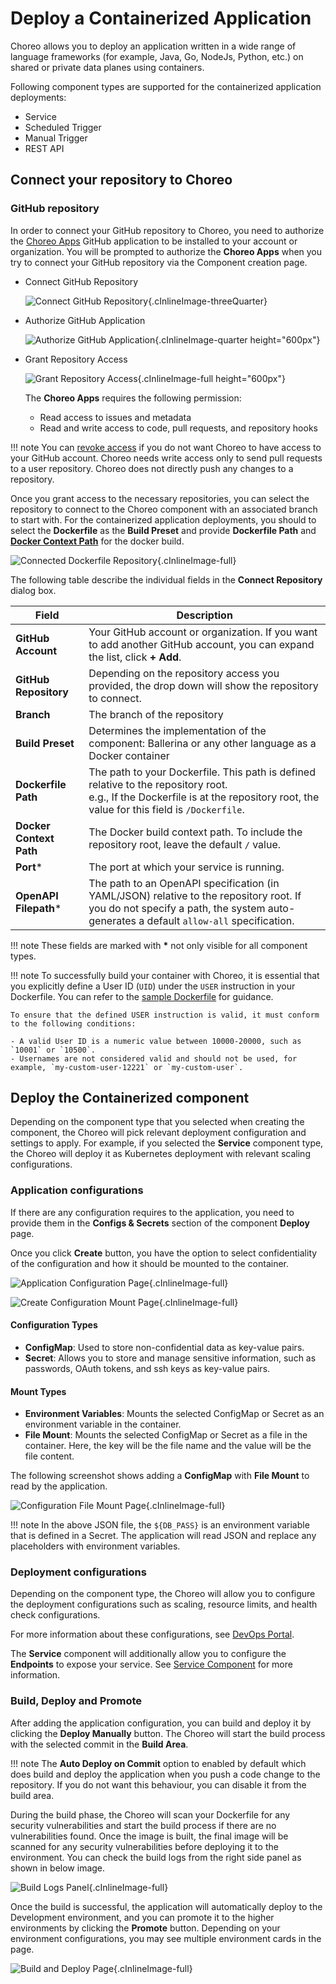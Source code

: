 # Deploy a Containerized Application 

Choreo allows you to deploy an application written in a wide range of language frameworks (for example, Java, Go, NodeJs, Python, etc.) on shared or private data planes using containers.

Following component types are supported for the containerized application deployments:

- Service
- Scheduled Trigger
- Manual Trigger
- REST API

## Connect your repository to Choreo

### GitHub repository

In order to connect your GitHub repository to Choreo, you need to authorize the [Choreo Apps](https://github.com/marketplace/choreo-apps) GitHub application to be installed to your account or organization. 
You will be prompted to authorize the **Choreo Apps** when you try to connect your GitHub repository via the Component creation page.

* Connect GitHub Repository
    
    ![Connect GitHub Repository](../assets/img/deploy/shared/create-component-authz-github-page.png){.cInlineImage-threeQuarter}

* Authorize GitHub Application
    
    ![Authorize GitHub Application](../assets/img/deploy/shared/authz-choreo-github-app.png){.cInlineImage-quarter height="600px"}

* Grant Repository Access

    ![Grant Repository Access](../assets/img/deploy/shared/github-repo-access.png){.cInlineImage-full height="600px"}


    The **Choreo Apps** requires the following permission:
    
    - Read access to issues and metadata
    - Read and write access to code, pull requests, and repository hooks

!!! note
    You can [revoke access](https://docs.github.com/en/authentication/keeping-your-account-and-data-secure/reviewing-your-authorized-integrations#reviewing-your-authorized-github-apps) if you do not want Choreo to have access to your GitHub account. Choreo needs write access only to send pull requests to a user repository. Choreo does not directly push any changes to a repository.

Once you grant access to the necessary repositories, you can select the repository to connect to the Choreo component with an associated branch to start with.
For the containerized application deployments, you should to select the **Dockerfile** as the **Build Preset** and provide **Dockerfile Path** and [**Docker Context Path**](https://docs.docker.com/build/building/context/#path-context) for the docker build.

![Connected Dockerfile Repository](../assets/img/deploy/containerized-apps/create-component-connected-repo.png){.cInlineImage-full}

The following table describe the individual fields in the **Connect Repository** dialog box.

| **Field**               | **Description**                                                                                                                                                                      |
|-------------------------|--------------------------------------------------------------------------------------------------------------------------------------------------------------------------------------|
| **GitHub Account**      | Your GitHub account or organization. If you want to add another GitHub account, you can expand the list, click **+ Add**.                                                            |
| **GitHub Repository**   | Depending on the repository access you provided, the drop down will show the repository to connect.                                                                                  |
| **Branch**              | The branch of the repository                                                                                                                                                         |
| **Build Preset**        | Determines the implementation of the component: Ballerina or any other language as a Docker container                                                                                |
| **Dockerfile Path**     | The path to your Dockerfile. This path is defined relative to the repository root.<br/>e.g., If the Dockerfile is at the repository root, the value for this field is `/Dockerfile`. |
| **Docker Context Path** | The Docker build context path. To include the repository root, leave the default `/` value.                                                                                          |
| **Port***               | The port at which your service is running.                                                                                                                                           |
| **OpenAPI Filepath***   | The path to an OpenAPI specification (in YAML/JSON) relative to the repository root. If you do not specify a path, the system auto-generates a default `allow-all` specification.    |

!!! note
    These fields are marked with **\*** not only visible for all component types.

!!! note
    To successfully build your container with Choreo, it is essential that you explicitly define a User ID (`UID`) under the `USER` instruction in your Dockerfile. You can refer to the [sample Dockerfile](https://github.com/wso2/choreo-sample-apps/blob/main/go/rest-api/Dockerfile) for guidance.

    To ensure that the defined USER instruction is valid, it must conform to the following conditions:
        
    - A valid User ID is a numeric value between 10000-20000, such as `10001` or `10500`.
    - Usernames are not considered valid and should not be used, for example, `my-custom-user-12221` or `my-custom-user`.

## Deploy the Containerized component

Depending on the component type that you selected when creating the component, the Choreo will pick relevant deployment configuration and settings to apply.
For example, if you selected the **Service** component type, the Choreo will deploy it as Kubernetes deployment with relevant scaling configurations.

### Application configurations

If there are any configuration requires to the application, you need to provide them in the **Configs & Secrets** section of the component **Deploy** page.

Once you click **Create** button, you have the option to select confidentiality of the configuration and how it should be mounted to the container.

![Application Configuration Page](../assets/img/deploy/containerized-apps/deploy-app-config-page.png){.cInlineImage-full}


![Create Configuration Mount Page](../assets/img/deploy/containerized-apps/deploy-app-config-type-mount-page.png){.cInlineImage-full}

#### Configuration Types

* **ConfigMap**: Used to store non-confidential data as key-value pairs.
* **Secret**: Allows you to store and manage sensitive information, such as passwords, OAuth tokens, and ssh keys as key-value pairs.

#### Mount Types

* **Environment Variables**: Mounts the selected ConfigMap or Secret as an environment variable in the container.
* **File Mount**: Mounts the selected ConfigMap or Secret as a file in the container. Here, the key will be the file name and the value will be the file content.

The following screenshot shows adding a **ConfigMap** with **File Mount** to read by the application.

![Configuration File Mount Page](../assets/img/deploy/containerized-apps/deploy-app-config-file-mount.png){.cInlineImage-full}

!!! note
    In the above JSON file, the `${DB_PASS}` is an environment variable that is defined in a Secret. 
    The application will read JSON and replace any placeholders with environment variables.

### Deployment configurations

Depending on the component type, the Choreo will allow you to configure the deployment configurations such as scaling, resource limits, and health check configurations.

For more information about these configurations, see [DevOps Portal](../devops/devops-portal.md).

The **Service** component will additionally allow you to configure the **Endpoints** to expose your service. See [Service Component](../develop/components/service.md) for more information.

### Build, Deploy and Promote

After adding the application configuration, you can build and deploy it by clicking the **Deploy Manually** button. The Choreo will start the build process with the selected commit in the **Build Area**. 

!!! note
    The **Auto Deploy on Commit** option to enabled by default which does build and deploy the application when you push a code change to the repository.
    If you do not want this behaviour, you can disable it from the build area.

During the build phase, the Choreo will scan your Dockerfile for any security vulnerabilities and start the build process if there are no vulnerabilities found.
Once the image is built, the final image will be scanned for any security vulnerabilities before deploying it to the environment.
You can check the build logs from the right side panel as shown in below image.

![Build Logs Panel](../assets/img/deploy/containerized-apps/build-deploy-page-logs.png){.cInlineImage-full}

Once the build is successful, the application will automatically deploy to the Development environment, and you can promote it to the higher environments by clicking the **Promote** button.
Depending on your environment configurations, you may see multiple environment cards in the page.

![Build and Deploy Page](../assets/img/deploy/containerized-apps/build-deploy-page.png){.cInlineImage-full}


